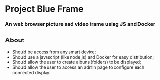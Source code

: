# Project Blue Frame
### An web browser picture and video frame using JS and Docker

## About

* Should be access from any smart device;
* Should use a javascript (like node.js) and Docker for easy distribution;
* Should allow the user to create albuns (folders) to be displayed;
* Should allow the user to access an admin page to configure each connected display.
